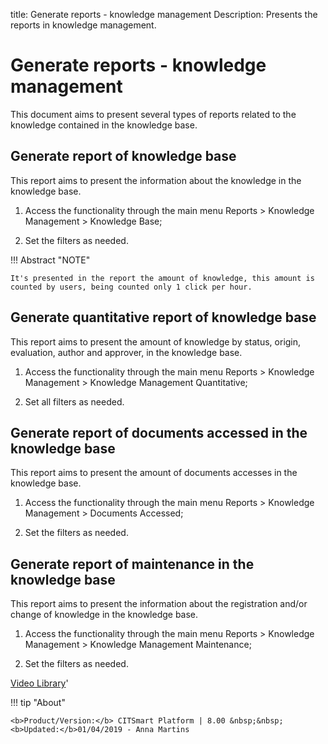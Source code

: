 title: Generate reports - knowledge management
Description: Presents the reports in knowledge management.
# Generate reports - knowledge management


This document aims to present several types of reports related to the knowledge contained in the knowledge base.

Generate report of knowledge base
-------------------------------------

This report aims to present the information about the knowledge in the knowledge
base.

1.  Access the functionality through the main menu Reports \> Knowledge
    Management \> Knowledge Base;

2.  Set the filters as needed.

!!! Abstract "NOTE"

    It's presented in the report the amount of knowledge, this amount is
    counted by users, being counted only 1 click per hour.    

Generate quantitative report of knowledge base
--------------------------------------------------

This report aims to present the amount of knowledge by status, origin,
evaluation, author and approver, in the knowledge base.

1.  Access the functionality through the main menu Reports \> Knowledge
    Management \> Knowledge Management Quantitative;

2.  Set all filters as needed.

Generate report of documents accessed in the knowledge base
---------------------------------------------------------------

This report aims to present the amount of documents accesses in the knowledge
base.

1.  Access the functionality through the main menu Reports \> Knowledge
    Management \> Documents Accessed;

2.  Set the filters as needed.

Generate report of maintenance in the knowledge base
--------------------------------------------------------

This report aims to present the information about the registration and/or change
of knowledge in the knowledge base.

1.  Access the functionality through the main menu Reports \> Knowledge
    Management \> Knowledge Management Maintenance;

2.  Set the filters as needed.


<i class='fa fa-youtube-play  fa-2x' style='color:#97ce17;vertical-align: middle;'> </i> [Video Library](https://www.youtube.com/playlist?list=PLB5qK2uzf2ROOaL7DsS86sLx4ilNgruEc)'

!!! tip "About"

    <b>Product/Version:</b> CITSmart Platform | 8.00 &nbsp;&nbsp;
    <b>Updated:</b>01/04/2019 - Anna Martins

